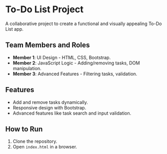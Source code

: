 # To-Do List Project
A collaborative project to create a functional and visually appealing To-Do List app.

## Team Members and Roles
- **Member 1**: UI Design - HTML, CSS, Bootstrap.
- **Member 2**: JavaScript Logic - Adding/removing tasks, DOM manipulation.
- **Member 3**: Advanced Features - Filtering tasks, validation.

## Features
- Add and remove tasks dynamically.
- Responsive design with Bootstrap.
- Advanced features like task search and input validation.

## How to Run
1. Clone the repository.
2. Open `index.html` in a browser.
